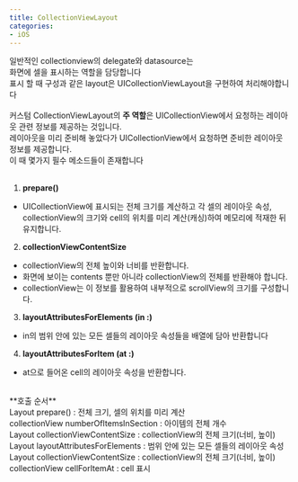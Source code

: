 ```yaml
---
title: CollectionViewLayout
categories:
- iOS
---
```


일반적인 collectionview의 delegate와 datasource는<br>
화면에 셀을 표시하는 역할을 담당합니다<br>
표시 할 때 구성과 같은 layout은 UICollectionViewLayout을 구현하여 처리해야합니다<br>
<br>
커스텀 CollectionViewLayout의 **주 역할**은 UICollectionView에서 요청하는 레이아웃 관련 정보를 제공하는 것입니다.<br>
레이아웃을 미리 준비해 놓았다가 UICollectionView에서 요청하면 준비한 레이아웃 정보를 제공합니다.<br>
이 때 몇가지 필수 메소드들이 존재합니다<br>
<br>
1. **prepare()**
- UICollectionView에 표시되는 전체 크기를 계산하고 각 셀의 레이아웃 속성, collectionView의 크기와 cell의 위치를 미리 계산(캐싱)하여 메모리에 적재한 뒤 유지합니다.
2. **collectionViewContentSize**
- collectionView의 전체 높이와 너비를 반환합니다.
- 화면에 보이는 contents 뿐만 아니라 collectionView의 전체를 반환해야 합니다.
- collectionView는 이 정보를 활용하여 내부적으로 scrollView의 크기를 구성합니다.
3. **layoutAttributesForElements (in :)**
- in의 범위 안에 있는 모든 셀들의 레이아웃 속성들을 배열에 담아 반환합니다
4. **layoutAttributesForItem (at :)**
- at으로 들어온 cell의 레이아웃 속성을 반환합니다.

<br>
**호출 순서**<br>
Layout prepare() : 전체 크기, 셀의 위치를 미리 계산<br>
collectionView numberOfItemsInSection : 아이템의 전체 개수<br>
Layout collectionViewContentSize : collectionView의 전체 크기(너비, 높이)<br>
Layout layoutAttributesForElements : 범위 안에 있는 모든 셀들의 레이아웃 속성<br>
Layout collectionViewContentSize :  collectionView의 전체 크기(너비, 높이)<br>
collectionView cellForItemAt : cell 표시<br>
